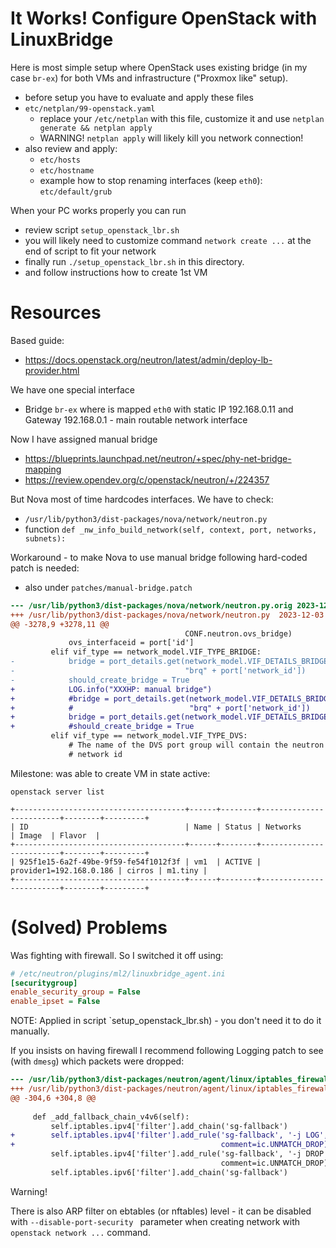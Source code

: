 # It Works! Configure OpenStack with LinuxBridge

Here is most simple setup where OpenStack uses existing bridge (in my
case `br-ex`) for both VMs and infrastructure ("Proxmox like" setup).

- before setup you have to evaluate and apply these files
- `etc/netplan/99-openstack.yaml`
  - replace your `/etc/netplan` with this file, customize it and use `netplan generate && netplan apply`
  - WARNING! `netplan apply` will likely kill you network connection!
- also review and apply:
  - `etc/hosts`
  - `etc/hostname`
  - example how to stop renaming interfaces (keep `eth0`): `etc/default/grub`

When your PC works properly you can run

- review script `setup_openstack_lbr.sh`
- you will likely need to customize command `network create ...` at the end of
  script to fit your network
- finally run `./setup_openstack_lbr.sh` in this directory.
- and follow instructions how to create 1st VM


# Resources

Based guide:
- https://docs.openstack.org/neutron/latest/admin/deploy-lb-provider.html

We have one special interface
- Bridge `br-ex` where is mapped `eth0` with static IP 192.168.0.11 and Gateway 192.168.0.1 - main
   routable network interface


Now I have assigned manual bridge
- https://blueprints.launchpad.net/neutron/+spec/phy-net-bridge-mapping
- https://review.opendev.org/c/openstack/neutron/+/224357

But Nova most of time hardcodes interfaces. We have to check:
- `/usr/lib/python3/dist-packages/nova/network/neutron.py`
- function `def _nw_info_build_network(self, context, port, networks, subnets):`

Workaround - to make Nova to use manual bridge following hard-coded patch is needed:
- also under `patches/manual-bridge.patch`

```diff
--- /usr/lib/python3/dist-packages/nova/network/neutron.py.orig	2023-12-03 15:42:51.478133357 +0000
+++ /usr/lib/python3/dist-packages/nova/network/neutron.py	2023-12-03 15:44:17.850213932 +0000
@@ -3278,9 +3278,11 @@
                                       CONF.neutron.ovs_bridge)
             ovs_interfaceid = port['id']
         elif vif_type == network_model.VIF_TYPE_BRIDGE:
-            bridge = port_details.get(network_model.VIF_DETAILS_BRIDGE_NAME,
-                                      "brq" + port['network_id'])
-            should_create_bridge = True
+            LOG.info("XXXHP: manual bridge")
+            #bridge = port_details.get(network_model.VIF_DETAILS_BRIDGE_NAME,
+            #                          "brq" + port['network_id'])
+            bridge = port_details.get(network_model.VIF_DETAILS_BRIDGE_NAME, "br-ex")
+            #should_create_bridge = True
         elif vif_type == network_model.VIF_TYPE_DVS:
             # The name of the DVS port group will contain the neutron
             # network id
```


Milestone: was able to create VM in state active:

```
openstack server list

+--------------------------------------+------+--------+-------------------------+--------+---------+
| ID                                   | Name | Status | Networks                | Image  | Flavor  |
+--------------------------------------+------+--------+-------------------------+--------+---------+
| 925f1e15-6a2f-49be-9f59-fe54f1012f3f | vm1  | ACTIVE | provider1=192.168.0.186 | cirros | m1.tiny |
+--------------------------------------+------+--------+-------------------------+--------+---------+
```

# (Solved) Problems

Was fighting with firewall. So I switched it off using:
```ini
# /etc/neutron/plugins/ml2/linuxbridge_agent.ini
[securitygroup]
enable_security_group = False
enable_ipset = False
```

NOTE: Applied in script `setup_openstack_lbr.sh) - you don't need it to do it manually.

If you insists on having firewall I recommend following Logging patch to see (with `dmesg`) which
packets were dropped:

```diff
--- /usr/lib/python3/dist-packages/neutron/agent/linux/iptables_firewall.py.orig	2023-12-03 16:57:07.335108916 +0000
+++ /usr/lib/python3/dist-packages/neutron/agent/linux/iptables_firewall.py	2023-12-03 16:58:41.913760392 +0000
@@ -304,6 +304,8 @@
 
     def _add_fallback_chain_v4v6(self):
         self.iptables.ipv4['filter'].add_chain('sg-fallback')
+        self.iptables.ipv4['filter'].add_rule('sg-fallback', '-j LOG',
+                                              comment=ic.UNMATCH_DROP)
         self.iptables.ipv4['filter'].add_rule('sg-fallback', '-j DROP',
                                               comment=ic.UNMATCH_DROP)
         self.iptables.ipv6['filter'].add_chain('sg-fallback')
```

Warning!

There is also ARP filter on ebtables (or nftables) level - it can be disabled with
`--disable-port-security ` parameter when creating network with `openstack network ...` command.

